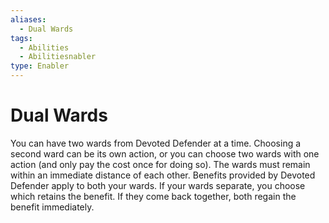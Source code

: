 ```yaml
---
aliases:
  - Dual Wards
tags:
  - Abilities
  - Abilitiesnabler
type: Enabler
---
```


# Dual Wards

You can have two wards from Devoted Defender at a time. Choosing a second ward can be its own action, or you can choose two wards with one action (and only pay the cost once for doing so). The wards must remain within an immediate distance of each other. Benefits provided by Devoted Defender apply to both your wards. If your wards separate, you choose which retains the benefit. If they come back together, both regain the benefit immediately.
